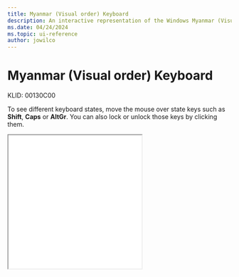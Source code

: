 ```yaml
---
title: Myanmar (Visual order) Keyboard
description: An interactive representation of the Windows Myanmar (Visual order) keyboard. To see different keyboard states, click or move the mouse over the state keys.
ms.date: 04/24/2024
ms.topic: ui-reference
author: jowilco
---
```


# Myanmar (Visual order) Keyboard

KLID: 00130C00

To see different keyboard states, move the mouse over state keys such as **Shift**, **Caps** or **AltGr**. You can also lock or unlock those keys by clicking them.

<iframe src="kbdmyan_2.html" height="300"></iframe>
